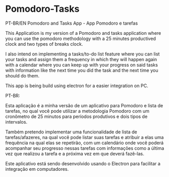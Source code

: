 # Pomodoro-Tasks

PT-BR/EN
Pomodoro and Tasks App - App Pomodoro e tarefas

This Application is my version of a Pomodoro and tasks application where you can use the pomodoro methodology with a 25 minutes productived clock and two types of breaks clock.

I also intend on implementing a tasks/to-do list feature where you can list your tasks and assign them a frequency in which they will happen again with a calendar where you can keep up with your progress on said tasks with information like the next time you did the task and the next time you should do them.

This app is being build using electron for a easier integration on PC.

PT-BR:

Esta aplicação é a minha versão de um aplicativo para Pomodoro e lista de tarefas, no qual você pode utilizar a metodologia Pomodoro com um cronômetro de 25 minutos para períodos produtivos e dois tipos de intervalos.

Também pretendo implementar uma funcionalidade de lista de tarefas/afazeres, na qual você pode listar suas tarefas e atribuir a elas uma frequência na qual elas se repetirão, com um calendário onde você poderá acompanhar seu progresso nessas tarefas com informações como a última vez que realizou a tarefa e a próxima vez em que deverá fazê-las.

Este aplicativo está sendo desenvolvido usando o Electron para facilitar a integração em computadores.
